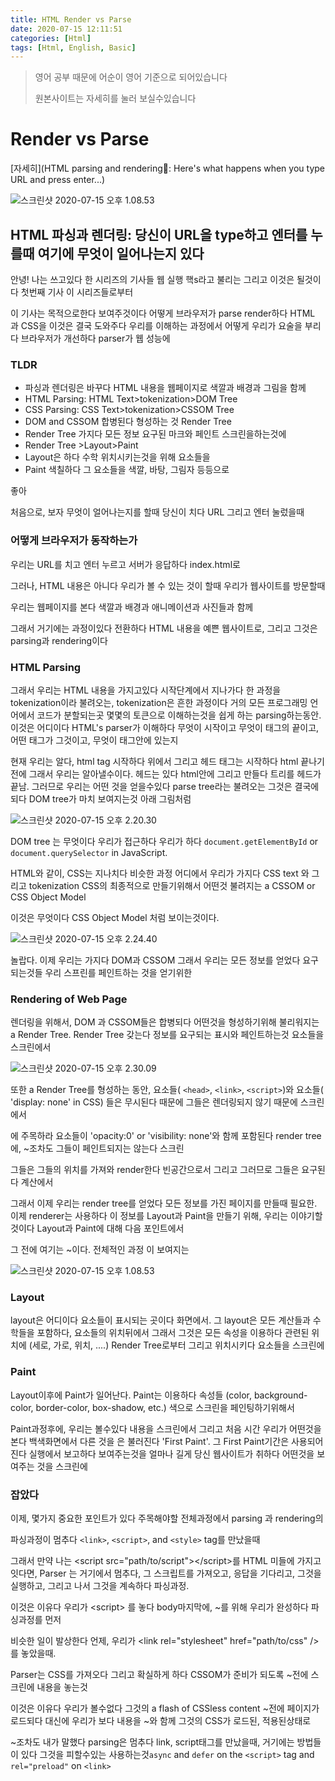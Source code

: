 ```yaml
---
title: HTML Render vs Parse
date: 2020-07-15 12:11:51
categories: [Html]
tags: [Html, English, Basic]
---
```


>  영어 공부 때문에 어순이 영어 기준으로 되어있습니다
>
> 원본사이트는 자세히를 눌러 보실수있습니다

# Render vs Parse

[자세히](HTML parsing and rendering🌻: Here's what happens when you type URL and press enter...)

![스크린샷 2020-07-15 오후 1.08.53](https://tva1.sinaimg.cn/large/007S8ZIlgy1ggrj3rpcjsj313c0guwgg.jpg)

 ## HTML 파싱과 렌더링: 당신이 URL을 type하고 엔터를 누를때 여기에 무엇이 일어나는지 있다

안녕! 나는 쓰고있다 한 시리즈의 기사들 웹 실행 핵s라고 불리는 그리고 이것은 될것이다 첫번째 기사 이 시리즈들로부터

이 기사는 목적으로한다 보여주것이다 어떻게 브라우저가 parse render하다  HTML 과 CSS을 이것은 결국 도와주다 우리를 이해하는 과정에서 어떻게 우리가 요술을 부리다 브라우저가 개선하다 parser가 웹 성능에

### TLDR

- 파싱과 렌더링은 바꾸다 HTML 내용을 웹페이지로 색깔과 배경과 그림을 함께
- HTML Parsing: HTML Text>tokenization>DOM Tree
- CSS Parsing: CSS Text>tokenization>CSSOM Tree
- DOM and CSSOM 합병된다 형성하는 것 Render Tree 
- Render Tree 가지다 모든 정보 요구된 마크와 페인트 스크린을하는것에
- Render Tree >Layout>Paint
- Layout은 하다 수학 위치시키는것을 위해 요소들을
- Paint 색칠하다 그 요소들을 색깔, 바탕, 그림자 등등으로

좋아

처음으로, 보자 무엇이 얼어나는지를 할때 당신이 치다 URL 그리고 엔터 눌렀을때

### 어떻게 브라우저가 동작하는가

우리는 URL를 치고 엔터 누르고 서버가 응답하다 index.html로

그러나, HTML  내용은 아니다 우리가 볼 수 있는 것이 할때 우리가 웹사이트를 방문할때

우리는 웹페이지를 본다 색깔과 배경과 애니메이션과 사진들과 함께

그래서 거기에는 과정이있다 전환하다 HTML 내용을 예쁜 웹사이트로, 그리고 그것은 parsing과 rendering이다

### HTML Parsing

그래서 우리는 HTML 내용을 가지고있다 시작단계에서 지나가다 한 과정을 tokenization이라 불려오는, tokenization은 흔한 과정이다 거의 모든 프로그래밍 언어에서 코드가  분할되는곳 몇몇의 토큰으로 이해하는것을 쉽게 하는 parsing하는동안. 이것은 어디이다 HTML's parser가 이해하다 무엇이 시작이고 무엇이 태그의 끝이고, 어떤 태그가 그것이고, 무엇이 태그안에 있는지

현재 우리는 알다, html tag 시작하다 위에서 그리고 헤드 태그는 시작하다 html 끝나기 전에 그래서 우리는  알아낼수이다. 헤드는 있다 html안에 그리고 만들다  트리를 헤드가끝남. 그러므로 우리는 어떤 것을 얻을수있다  parse tree라는 불려오는 그것은 결국에 되다 DOM tree가 마치 보여지는것 아래 그림처럼

![스크린샷 2020-07-15 오후 2.20.30](https://tva1.sinaimg.cn/large/007S8ZIlgy1ggrl623kcrj311q0lc447.jpg) 

DOM tree 는 무엇이다 우리가 접근하다 우리가 하다 `document.getElementById` or `document.querySelector` in JavaScript.

HTML와 같이, CSS는 지나치다 비슷한 과정 어디에서 우리가 가지다 CSS text 와 그리고  tokenization CSS의  최종적으로 만들기위해서 어떤것 불려지는 a CSSOM or CSS Object Model

이것은 무엇이다 CSS Object Model 처럼 보이는것이다.

![스크린샷 2020-07-15 오후 2.24.40](https://tva1.sinaimg.cn/large/007S8ZIlgy1ggrlad6nhdj311k0kqq82.jpg)

놀랍다. 이제 우리는 가지다 DOM과 CSSOM 그래서 우리는 모든 정보를 얻었다 요구되는것들 우리 스프린를 페인트하는 것을 얻기위한

### Rendering of Web Page

렌더링을 위해서,  DOM 과 CSSOM들은 합병되다 어떤것을 형성하기위해 불리워지는 a Render Tree. Render Tree 갖는다 정보를 요구되는 표시와 페인트하는것 요소들을 스크린에서

![스크린샷 2020-07-15 오후 2.30.09](https://tva1.sinaimg.cn/large/007S8ZIlgy1ggrlg2aa5sj31180l0wmi.jpg)

또한 a Render Tree를 형성하는 동안, 요소들( `<head>`, `<link>`, `<script>`)와 요소들( 'display: none' in CSS) 들은 무시된다 때문에 그들은 렌더링되지 않기 때문에 스크린에서

에 주목하라 요소들이 'opacity:0' or 'visibility: none'와 함께 포함된다 render tree 에, ~조차도 그들이 페인트되지는 않는다 스크린

그들은 그들의 위치를 가져와 render한다 빈공간으로서 그리고 그러므로 그들은 요구된다 계산에서

그래서 이제 우리는 render tree를 얻었다 모든 정보를 가진 페이지를 만들때 필요한. 이제 renderer는 사용하다 이 정보를 Layout과 Paint을 만들기 위해, 우리는 이야기할 것이다 Layout과 Paint에 대해 다음 포인트에서 

그 전에 여기는 ~이다. 전체적인 과정 이 보여지는

![스크린샷 2020-07-15 오후 1.08.53](https://tva1.sinaimg.cn/large/007S8ZIlgy1ggrj3rpcjsj313c0guwgg.jpg)

### Layout

layout은 어디이다 요소들이 표시되는 곳이다 화면에서. 그 layout은 모든 계산들과 수학들을 포함하다, 요소들의 위치뒤에서 그래서 그것은 모든 속성을 이용하다 관련된 위치에 (세로, 가로, 위치, ....)  Render Tree로부터 그리고 위치시키다 요소들을 스크린에

### Paint

Layout이후에 Paint가 일어난다. Paint는 이용하다 속성들 (color, background-color, border-color, box-shadow, etc.) 색으로 스크린을 페인팅하기위해서

Paint과정후에, 우리는 볼수있다 내용을 스크린에서 그리고 처음 시간 우리가 어떤것을 본다 백색화면에서 다른 것을 은 불러진다 'First Paint'. 그 First Paint기간은 사용되어진다 실행에서 보고하다 보여주는것을 얼마나 길게 당신 웹사이트가 취하다 어떤것을 보여주는 것을 스크린에

### 잡았다

이제, 몇가지 중요한 포인트가 있다 주목해야할 전체과정에서 parsing 과 rendering의

파싱과정이 멈추다  `<link>`, `<script>`, and `<style>` tag를 만났을때

그래서 만약 나는 \<script src="path/to/script"\>\</script\>를 HTML 미들에 가지고잇다면, Parser 는 거기에서 멈추다, 그 스크립트를 가져오고, 응답을 기다리고, 그것을 실행하고, 그리고 나서 그것을 계속하다 파싱과정.

이것은 이유다 우리가 \<script\>  를 놓다 body마지막에, ~를 위해 우리가 완성하다 파싱과정를 먼저

비슷한 일이 발상한다 언제, 우리가 \<link rel="stylesheet" href="path/to/css" /\> 를 놓았을때. 

Parser는 CSS를 가져오다 그리고 확실하게 하다 CSSOM가 준비가 되도록 ~전에 스크린에 내용을 놓는것

이것은 이유다 우리가 볼수없다 그것의 a flash of CSSless content  ~전에 페이지가 로드되다 대신에 우리가 보다 내용을 ~와 함께 그것의 CSS가 로드된, 적용된상태로

~조차도 내가 말했다 parsing은 멈추다  link, script태그를 만났을때, 거기에는 방법들이 있다 그것을 피할수있는 사용하는것`async` and `defer` on the `<script>` tag and `rel="preload"` on `<link>`